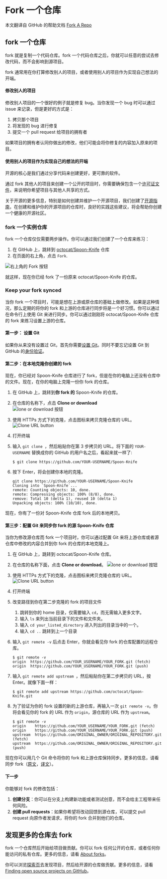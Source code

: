# Fork 一个仓库

本文翻译自 GitHub 的帮助文档 [Fork A Repo](https://help.github.com/articles/fork-a-repo/)

## fork 一个仓库

fork 就是复制一个代码仓库。fork 一个代码仓库之后，你就可以任意的尝试去修改代码，而不会影响到源项目。

fork 通常用在你打算修改别人的项目，或者使用别人的项目作为实现自己想法的开端。

#### 修改别人的项目

修改别人项目的一个很好的例子就是修复 bug。当你发现一个 bug 时可以通过 issue 来记录，但是更好的方式是：

1. 拷贝那个项目
2. 将发现的 bug 进行修复
3. 提交一个 pull request 给项目的拥有者

如果项目的拥有者认同你做出的修改，他们可能会将你修复的内容加入原来的项目。

#### 使用别人的项目作为实现自己的想法的开端

开源的核心是我们通过分享代码来创建更好，更可靠的软件。

通过 fork 其他人的项目来创建一个公开的项目时，你需要确保包含一个[许可证文件](https://choosealicense.com/)，来说明你希望项目与其他人共享的方式。

关于开源的更多信息，特别是如何创建并维护一个开源项目，我们创建了[开源指南](https://opensource.guide/)，在创建和维护你的开源项目的仓库时，良好的实践这些建议，将会帮助你创建一个健康的开源社区。

### fork 一个实例仓库

fork 一个仓库仅仅需要两步操作。你可以通过我们创建了一个仓库来练习：

1. 在 GitHub 上，跳转到 [octocat/Spoon-Knife](https://github.com/octocat/Spoon-Knife) 仓库
2. 在页面的右上角，点击 `Fork`.

![右上角的 Fork 按钮](https://user-gold-cdn.xitu.io/2018/5/10/16348e320402416e?w=745&h=116&f=jpeg&s=20445)

就这样，现在你已经 fork 了一份原来 octocat/Spoon-Knife 的仓库。

### Keep your fork synced

当你 fork 一个项目时，可能是想在上游或原仓库的基础上做修改。如果是这种情况，那么定期的将你的 fork 和上游的仓库进行同步将是一个好习惯。你可以通过在命令行上使用 Git 来进行同步。你可以通过刚刚将 octocat/Spoon-Knife  仓库的 fork 来练习设置上游的仓库。

#### 第一步： 设置 Git
如果你从来没有设置过 Git，首先你需要[设置 Git](https://help.github.com/articles/set-up-git/)。同时不要忘记设置 Git 到 GitHub 的[身份验证](https://help.github.com/articles/set-up-git/#next-steps-authenticating-with-github-from-git)。

#### 第二步：在本地克隆你创建的 fork

现在，你已经对 Spoon-Knife 仓库进行了 fork，但是在你的电脑上还没有仓库中的文件。现在，在你的电脑上克隆一份你 fork 的仓库。

1. 在 GitHub 上，跳转到**你 fork 的** Spoon-Knife 的仓库。
2. 在仓库的名称下，点击 **Clone or download**   
    ![lone or download 按钮](https://user-gold-cdn.xitu.io/2018/5/10/16348e3c18ab261b?w=263&h=50&f=png&s=7783)
3. 使用 HTTPs 方式下的克隆，点击图标来拷贝克隆仓库的 URL。
    ![Clone URL button](https://user-gold-cdn.xitu.io/2018/5/10/16348e320419c4df?w=347&h=140&f=png&s=19433)
4. 打开终端
5. 输入 `git clone `，然后粘贴你在第 3 步拷贝的 URL。将下面的 `YOUR-USERNAME` 替换成你的 GitHub 的用户名之后，看起来就一样了:

    ```
    $ git clone https://github.com/YOUR-USERNAME/Spoon-Knife
    ```
6. 按下 Enter，将会创建你本地的克隆。

    ```
    git clone https://github.com/YOUR-USERNAME/Spoon-Knife
    Cloning into `Spoon-Knife`...
    remote: Counting objects: 10, done.
    remote: Compressing objects: 100% (8/8), done.
    remove: Total 10 (delta 1), reused 10 (delta 1)
    Unpacking objects: 100% (10/10), done.
    ```

现在，你有了一份对 Spoon-Knife 仓库 fork 后的本地拷贝。

#### 第三步：配置 Git 来同步你 fork 的源 Spoon-Knife 仓库

当你为修改源仓库而 fork 一个项目时，你可以通过配置 Git 来将上游仓库或者源仓库中修改的内容合并到你 fork 的仓库的本地克隆上。

1. 在 GitHub 上，跳转到 octocat/Spoon-Knife 仓库。
2. 在仓库的名称下面，点击 **Clone or download**。
    ![lone or download 按钮](https://user-gold-cdn.xitu.io/2018/5/10/16348e3c18ab261b?w=263&h=50&f=png&s=7783)
3. 使用 HTTPs 方式下的克隆，点击图标来拷贝克隆仓库的 URL。
    ![Clone URL button](https://user-gold-cdn.xitu.io/2018/5/10/16348e320419c4df?w=347&h=140&f=png&s=19433)
4. 打开终端
5. 改变路径到你在第二步克隆的 fork 的项目文件
    1. 跳转到你的 home 目录，仅需要输入 `cd`，而无需输入更多文字。
    2. 输入 `ls` 来列出当前目录下的文件和文件夹。
    3. 输入 `cd your_listed_directory` 进入列出的目录当中的一个。
    4. 输入 `cd ..` 跳转到上一个目录

6. 输入 `git remote -v` 后点击 Enter，你就会看见你 fork 的仓库配置的远程仓库。
    ```
    $ git remote -v
    origin  https://github.com/YOUR_USERNAME/YOUR_FORK.git (fetch)
    origin  https://github.com/YOUR_USERNAME/YOUR_FORK.git (push)
    ```
    
7. 输入 `git remote add upstream `，然后粘贴你在第二步拷贝的 URL，按 Enter。就像下面一样：
    ```
    $ git remote add upstream https://github.com/octocat/Spoon-Knife.git
    ```
    
8. 为了验证为你的 fork 设置的新的上游仓库，再输入一次 `git remote -v`。你将会看见你的 fork 的 URL 作为 `origin`，源仓库的 URL 作为 `upstream`。

    ```
    $ git remote -v
    origin    https://github.com/YOUR_USERNAME/YOUR_FORK.git (fetch)
    origin    https://github.com/YOUR_USERNAME/YOUR_FORK.git (push)
    upstream  https://github.com/ORIGINAL_OWNER/ORIGINAL_REPOSITORY.git (fetch)
    upstream  https://github.com/ORIGINAL_OWNER/ORIGINAL_REPOSITORY.git (push)
    ```

现在你可以用几个 Git 命令将你的 fork 和上游仓库保持同步。更多的信息，请看同步 fork（[原文](https://help.github.com/articles/syncing-a-fork/)，[译文](./2018_5_10_Syncing_a_fork.md)）。

#### 下一步
你能够对 fork 的修改包括：

1. **创建分支**：你可以在分支上构建新功能或者测试创意，而不会给主工程带来任何风险。
2. **创建 pull requests**：如果你希望将改动回馈到源仓库，可以提交 pull request 向原作者发请求，将你的 fork 合并到他们的仓库。

## 发现更多的仓库去 fork

fork 一个仓库然后开始给项目做贡献。你可以 fork 任何公开的仓库，或者任何你能访问的私有仓库。更多的信息，请看 [About forks](https://help.github.com/articles/about-forks/)。

你可以浏览[探索页](https://github.com/explore)去发现项目，然后给开源的仓库做贡献。更多的信息，请看[Finding open source projects on GitHub](https://help.github.com/articles/finding-open-source-projects-on-github/)。










